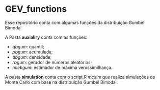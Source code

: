 # GEV_functions
Esse repositório conta com algumas funções da distribuição Gumbel Bimodal

 A Pasta **auxialiry** conta com as funções:
 - *qbgum*: quantil;
 - *pbgum*: acumulada;
 - *dbgum*: densidade;
 - *rbgum*: gerador de números aleatórios;
 - *mlebgum*: estimador de máxima verossimilhança.
 
 A pasta **simulation** conta com o script.R *mcsim* que realiza simulações de Monte Carlo com base na distribuição Gumbel Bimodal.
